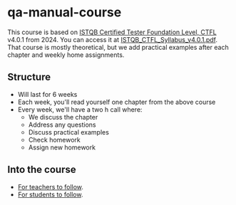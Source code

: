 # qa-manual-course

This course is based on [ISTQB Certified Tester Foundation Level, CTFL](https://www.istqb.org/certifications/certified-tester-foundation-level-ctfl-v4-0/) v4.0.1 from 2024. You can access it at [ISTQB_CTFL_Syllabus_v4.0.1.pdf](docs/ISTQB_CTFL_Syllabus_v4.0.1.pdf).  
That course is mostly theoretical, but we add practical examples after each chapter and weekly home assignments.

## Structure

- Will last for 6 weeks
- Each week, you'll read yourself one chapter from the above course
- Every week, we'll have a two h call where:
  - We discuss the chapter
  - Address any questions
  - Discuss practical examples
  - Check homework
  - Assign new homework

## Into the course

- [For teachers to follow](teachers.md).
- [For students to follow](docs/students.md).
